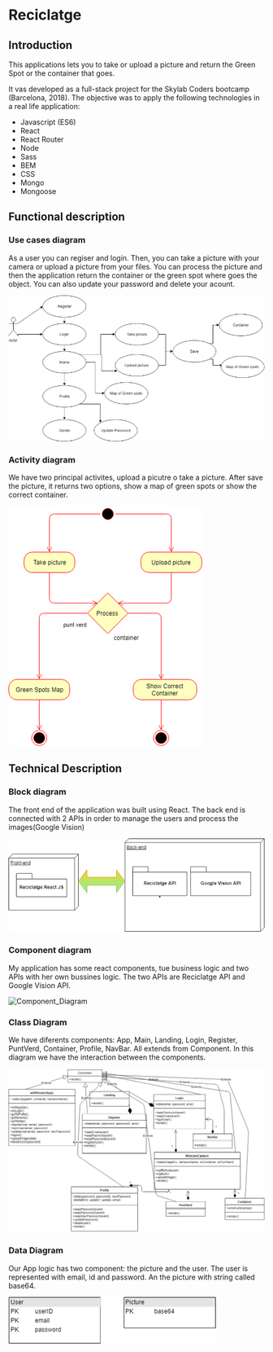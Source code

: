 # Reciclatge

## Introduction

This applications lets you to take or upload a picture and return the Green Spot or the container that goes.

It vas developed as a full-stack project for the Skylab Coders bootcamp (Barcelona, 2018).
The objective was to apply the following technologies in a real life application:


- Javascript (ES6)
- React
- React Router
- Node 
- Sass
- BEM
- CSS
- Mongo
- Mongoose

## Functional description

### Use cases diagram

As a user you can regiser and login. Then, you can take a picture with your camera or upload a picture from your files. 
You can process the picture and then the application return the container or the green spot where goes the object.
You can also update your password and delete your acount.

![Use_Case_Diagram](images/usecasediagram.png)

### Activity diagram

We have two principal activites, upload a picutre o take a picture. After save the picture, it returns two options, show a map of green spots or show the correct container.

![Activity_Diagram](images/activitydiagram.png)


## Technical Description

### Block diagram

The front end of the application was built using React. The back end is connected with 2 APIs in order to manage the users and process the images(Google Vision)

![Block_Diagram](images/blockdiagram.png)


### Component diagram

My application has some react components, tue business logic and two APIs with her own bussines logic. The two APIs are Reciclatge API and Google Vision API.

![Component_Diagram](images/componentdiagram.png)


### Class Diagram

We have diferents components: App, Main, Landing, Login, Register, PuntVerd, Container, Profile, NavBar. All extends from Component. 
In this diagram we have the interaction between the components.

![Class-Diagram](images/classdiagram.png)


### Data Diagram

Our App logic has two component: the picture and the user. The user is represented with email, id and password. An the picture with string called base64.

![Data-Diagram](images/datadiagram.png)